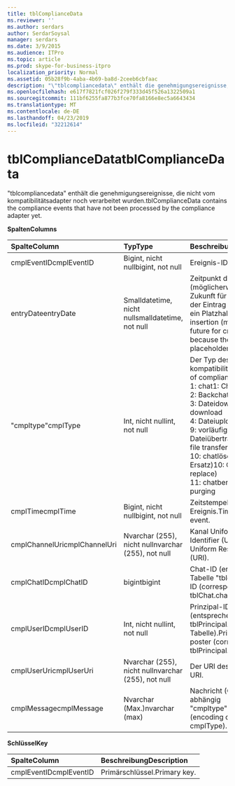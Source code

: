 ```yaml
---
title: tblComplianceData
ms.reviewer: ''
ms.author: serdars
author: SerdarSoysal
manager: serdars
ms.date: 3/9/2015
ms.audience: ITPro
ms.topic: article
ms.prod: skype-for-business-itpro
localization_priority: Normal
ms.assetid: 05b28f9b-4aba-4b69-ba8d-2ceeb6cbfaac
description: "\"tblcompliancedata\" enthält die genehmigungsereignisse, die nicht vom kompatibilitätsadapter noch verarbeitet wurden."
ms.openlocfilehash: e617f7821fcf026f279f333d45f526a1322509a1
ms.sourcegitcommit: 111bf6255fa877b3fce70fa8166e8ec5a6643434
ms.translationtype: MT
ms.contentlocale: de-DE
ms.lasthandoff: 04/23/2019
ms.locfileid: "32212614"
---
```

# <a name="tblcompliancedata"></a><span data-ttu-id="caba8-103">tblComplianceData</span><span class="sxs-lookup"><span data-stu-id="caba8-103">tblComplianceData</span></span>
 
<span data-ttu-id="caba8-104">"tblcompliancedata" enthält die genehmigungsereignisse, die nicht vom kompatibilitätsadapter noch verarbeitet wurden.</span><span class="sxs-lookup"><span data-stu-id="caba8-104">tblComplianceData contains the compliance events that have not been processed by the compliance adapter yet.</span></span>
  
<span data-ttu-id="caba8-105">**Spalten**</span><span class="sxs-lookup"><span data-stu-id="caba8-105">**Columns**</span></span>

|<span data-ttu-id="caba8-106">**Spalte**</span><span class="sxs-lookup"><span data-stu-id="caba8-106">**Column**</span></span>|<span data-ttu-id="caba8-107">**Typ**</span><span class="sxs-lookup"><span data-stu-id="caba8-107">**Type**</span></span>|<span data-ttu-id="caba8-108">**Beschreibung**</span><span class="sxs-lookup"><span data-stu-id="caba8-108">**Description**</span></span>|
|:-----|:-----|:-----|
|<span data-ttu-id="caba8-109">cmplEventID</span><span class="sxs-lookup"><span data-stu-id="caba8-109">cmplEventID</span></span>  <br/> |<span data-ttu-id="caba8-110">Bigint, nicht null</span><span class="sxs-lookup"><span data-stu-id="caba8-110">bigint, not null</span></span>  <br/> |<span data-ttu-id="caba8-111">Ereignis-ID</span><span class="sxs-lookup"><span data-stu-id="caba8-111">Event ID.</span></span>  <br/> |
|<span data-ttu-id="caba8-112">entryDate</span><span class="sxs-lookup"><span data-stu-id="caba8-112">entryDate</span></span>  <br/> |<span data-ttu-id="caba8-113">Smalldatetime, nicht null</span><span class="sxs-lookup"><span data-stu-id="caba8-113">smalldatetime, not null</span></span>  <br/> |<span data-ttu-id="caba8-114">Zeitpunkt des Einfügevorgangs (möglicherweise weit in der Zukunft für CmplType = 9, da der Eintrag in diesem Fall nur ein Platzhalter ist).</span><span class="sxs-lookup"><span data-stu-id="caba8-114">Time of insertion (may be far in the future for cmplType=9 because the entry is just a placeholder in that case).</span></span>  <br/> |
|<span data-ttu-id="caba8-115">"cmpltype"</span><span class="sxs-lookup"><span data-stu-id="caba8-115">cmplType</span></span>  <br/> |<span data-ttu-id="caba8-116">Int, nicht null</span><span class="sxs-lookup"><span data-stu-id="caba8-116">int, not null</span></span>  <br/> | <span data-ttu-id="caba8-117">Der Typ des kompatibilitätsereignisses:</span><span class="sxs-lookup"><span data-stu-id="caba8-117">Type of compliance event:</span></span> <br/>  <span data-ttu-id="caba8-118">1: chat</span><span class="sxs-lookup"><span data-stu-id="caba8-118">1: Chat</span></span> <br/>  <span data-ttu-id="caba8-119">2: Backchat</span><span class="sxs-lookup"><span data-stu-id="caba8-119">2: Backchat</span></span> <br/>  <span data-ttu-id="caba8-120">3: Dateidownload</span><span class="sxs-lookup"><span data-stu-id="caba8-120">3: File download</span></span> <br/>  <span data-ttu-id="caba8-121">4: Dateiupload</span><span class="sxs-lookup"><span data-stu-id="caba8-121">4: File upload</span></span> <br/>  <span data-ttu-id="caba8-122">9: vorläufige Dateiübertragung</span><span class="sxs-lookup"><span data-stu-id="caba8-122">9: Provisional file transfer</span></span> <br/>  <span data-ttu-id="caba8-123">10: chatlöschung (mit Ersatz)</span><span class="sxs-lookup"><span data-stu-id="caba8-123">10: Chat deletion (with replace)</span></span> <br/>  <span data-ttu-id="caba8-124">11: chatbereinigung</span><span class="sxs-lookup"><span data-stu-id="caba8-124">11: Chat purging</span></span> <br/> |
|<span data-ttu-id="caba8-125">cmplTime</span><span class="sxs-lookup"><span data-stu-id="caba8-125">cmplTime</span></span>  <br/> |<span data-ttu-id="caba8-126">Bigint, nicht null</span><span class="sxs-lookup"><span data-stu-id="caba8-126">bigint, not null</span></span>  <br/> |<span data-ttu-id="caba8-127">Zeitstempel für das Ereignis.</span><span class="sxs-lookup"><span data-stu-id="caba8-127">Time stamp for the event.</span></span>  <br/> |
|<span data-ttu-id="caba8-128">cmplChannelUri</span><span class="sxs-lookup"><span data-stu-id="caba8-128">cmplChannelUri</span></span>  <br/> |<span data-ttu-id="caba8-129">Nvarchar (255), nicht null</span><span class="sxs-lookup"><span data-stu-id="caba8-129">nvarchar (255), not null</span></span>  <br/> |<span data-ttu-id="caba8-130">Kanal Uniform Resource Identifier (URI).</span><span class="sxs-lookup"><span data-stu-id="caba8-130">Channel Uniform Resource Identifier (URI).</span></span>  <br/> |
|<span data-ttu-id="caba8-131">cmplChatID</span><span class="sxs-lookup"><span data-stu-id="caba8-131">cmplChatID</span></span>  <br/> |<span data-ttu-id="caba8-132">bigint</span><span class="sxs-lookup"><span data-stu-id="caba8-132">bigint</span></span>  <br/> |<span data-ttu-id="caba8-133">Chat-ID (entsprechend der Tabelle "tblchat.chatid").</span><span class="sxs-lookup"><span data-stu-id="caba8-133">Chat ID (corresponding to tblChat.chatId table).</span></span>  <br/> |
|<span data-ttu-id="caba8-134">cmplUserID</span><span class="sxs-lookup"><span data-stu-id="caba8-134">cmplUserID</span></span>  <br/> |<span data-ttu-id="caba8-135">Int, nicht null</span><span class="sxs-lookup"><span data-stu-id="caba8-135">int, not null</span></span>  <br/> |<span data-ttu-id="caba8-136">Prinzipal-ID des bereitstellers (entsprechend der tblPrincipal.prinID-Tabelle).</span><span class="sxs-lookup"><span data-stu-id="caba8-136">Principal ID of the poster (corresponding to tblPrincipal.prinID table).</span></span>  <br/> |
|<span data-ttu-id="caba8-137">cmplUserUri</span><span class="sxs-lookup"><span data-stu-id="caba8-137">cmplUserUri</span></span>  <br/> |<span data-ttu-id="caba8-138">Nvarchar (255), nicht null</span><span class="sxs-lookup"><span data-stu-id="caba8-138">nvarchar (255), not null</span></span>  <br/> |<span data-ttu-id="caba8-139">Der URI des Benutzers.</span><span class="sxs-lookup"><span data-stu-id="caba8-139">User URI.</span></span>  <br/> |
|<span data-ttu-id="caba8-140">cmplMessage</span><span class="sxs-lookup"><span data-stu-id="caba8-140">cmplMessage</span></span>  <br/> |<span data-ttu-id="caba8-141">Nvarchar (Max.)</span><span class="sxs-lookup"><span data-stu-id="caba8-141">nvarchar (max)</span></span>  <br/> |<span data-ttu-id="caba8-142">Nachricht (Codierung abhängig "cmpltype").</span><span class="sxs-lookup"><span data-stu-id="caba8-142">Message (encoding depends on cmplType).</span></span>  <br/> |
   
<span data-ttu-id="caba8-143">**Schlüssel**</span><span class="sxs-lookup"><span data-stu-id="caba8-143">**Key**</span></span>

|<span data-ttu-id="caba8-144">**Spalte**</span><span class="sxs-lookup"><span data-stu-id="caba8-144">**Column**</span></span>|<span data-ttu-id="caba8-145">**Beschreibung**</span><span class="sxs-lookup"><span data-stu-id="caba8-145">**Description**</span></span>|
|:-----|:-----|
|<span data-ttu-id="caba8-146">cmplEventID</span><span class="sxs-lookup"><span data-stu-id="caba8-146">cmplEventID</span></span>  <br/> |<span data-ttu-id="caba8-147">Primärschlüssel.</span><span class="sxs-lookup"><span data-stu-id="caba8-147">Primary key.</span></span>  <br/> |
   

